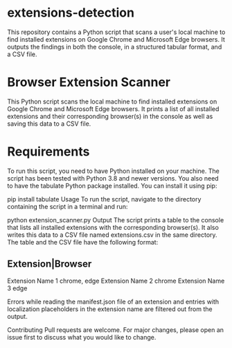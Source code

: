 # extensions-detection
This repository contains a Python script that scans a user's local machine to find installed extensions on Google Chrome and Microsoft Edge browsers. It outputs the findings in both the console, in a structured tabular format, and a CSV file.

# Browser Extension Scanner
This Python script scans the local machine to find installed extensions on Google Chrome and Microsoft Edge browsers. It prints a list of all installed extensions and their corresponding browser(s) in the console as well as saving this data to a CSV file.

# Requirements
To run this script, you need to have Python installed on your machine. The script has been tested with Python 3.8 and newer versions. You also need to have the tabulate Python package installed. You can install it using pip:

pip install tabulate
Usage
To run the script, navigate to the directory containing the script in a terminal and run:

python extension_scanner.py
Output
The script prints a table to the console that lists all installed extensions with the corresponding browser(s). It also writes this data to a CSV file named extensions.csv in the same directory. The table and the CSV file have the following format:

Extension|Browser
-------------------------------
Extension Name 1	chrome, edge
Extension Name 2	chrome
Extension Name 3	edge

Errors while reading the manifest.json file of an extension and entries with localization placeholders in the extension name are filtered out from the output.

Contributing
Pull requests are welcome. For major changes, please open an issue first to discuss what you would like to change.
